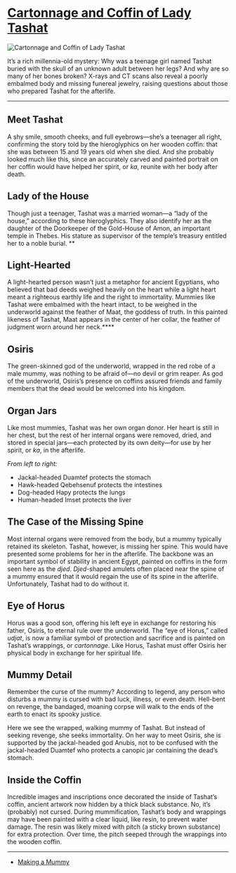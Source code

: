 # [Cartonnage and Coffin of Lady Tashat](http://artsmia.github.io/griot/#/o/97)
![Cartonnage and Coffin of Lady Tashat](http://api.artsmia.org/images/97/medium.jpg)

It’s a rich millennia-old mystery: Why was a teenage girl named Tashat buried with the skull of an unknown adult between her legs? And why are so many of her bones broken? X-rays and CT scans also reveal a poorly embalmed body and missing funereal jewelry, raising questions about those who prepared Tashat for the afterlife.

---

## Meet Tashat

A shy smile, smooth cheeks, and full eyebrows—she’s a teenager all right, confirming the story told by the hieroglyphics on her wooden coffin: that she was between 15 and 19 years old when she died. And she probably looked much like this, since an accurately carved and painted portrait on her coffin would have helped her spirit, or *ka*, reunite with her body after death.

## Lady of the House

Though just a teenager, Tashat was a married woman—a “lady of the house,” according to these hieroglyphics. They also identify her as the daughter of the Doorkeeper of the Gold-House of Amon, an important temple in Thebes. His stature as supervisor of the temple’s treasury entitled her to a noble burial. **

## Light-Hearted

A light-hearted person wasn’t just a metaphor for ancient Egyptians, who believed that bad deeds weighed heavily on the heart while a light heart meant a righteous earthly life and the right to immortality. Mummies like Tashat were embalmed with the heart intact, to be weighed in the underworld against the feather of Maat, the goddess of truth. In this painted likeness of Tashat, Maat appears in the center of her collar, the feather of judgment worn around her neck.****

## Osiris

The green-skinned god of the underworld, wrapped in the red robe of a male mummy, was nothing to be afraid of—no devil or grim reaper. As god of the underworld, Osiris’s presence on coffins assured friends and family members that the dead would be welcomed into his kingdom.

## Organ Jars

Like most mummies, Tashat was her own organ donor. Her heart is still in her chest, but the rest of her internal organs were removed, dried, and stored in special jars—each protected by its own deity—for use by her spirit, or *ka*, in the afterlife.

*From left to right:*

-   Jackal-headed Duamtef protects the stomach
-   Hawk-headed Qebehsenuf protects the intestines
-   Dog-headed Hapy protects the lungs
-   Human-headed Imset protects the liver

## The Case of the Missing Spine

Most internal organs were removed from the body, but a mummy typically retained its skeleton. Tashat, however, is missing her spine. This would have presented some problems for her in the afterlife. The backbone was an important symbol of stability in ancient Egypt, painted on coffins in the form seen here as the *djed*. *Djed*-shaped amulets often placed near the spine of a mummy ensured that it would regain the use of its spine in the afterlife. Unfortunately, Tashat had to do without it.

## Eye of Horus

Horus was a good son, offering his left eye in exchange for restoring his father, Osiris, to eternal rule over the underworld. The “eye of Horus,” called *udjat*, is now a familiar symbol of protection and sacrifice and is painted on Tashat’s wrappings, or *cartonnage*. Like Horus, Tashat must offer Osiris her physical body in exchange for her spiritual life.

## Mummy Detail

Remember the curse of the mummy? According to legend, any person who disturbs a mummy is cursed with bad luck, illness, or even death. Hell-bent on revenge, the bandaged, moaning corpse will walk to the ends of the earth to enact its spooky justice.

Here we see the wrapped, walking mummy of Tashat. But instead of seeking revenge, she seeks immortality. On her way to meet Osiris, she is supported by the jackal-headed god Anubis, not to be confused with the jackal-headed Duamtef who protects a canopic jar containing the dead’s stomach.

## Inside the Coffin

Incredible images and inscriptions once decorated the inside of Tashat’s coffin, ancient artwork now hidden by a thick black substance. No, it’s (probably) not cursed. During mummification, Tashat’s body and wrappings may have been painted with a clear liquid, like resin, to prevent water damage. The resin was likely mixed with pitch (a sticky brown substance) for extra protection. Over time, the pitch seeped through the wrappings into the wooden coffin.

---

* [Making a Mummy](../stories/making-a-mummy.md)
